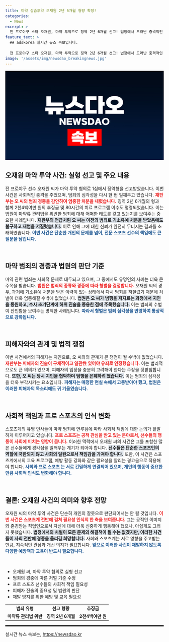 ```yaml
---
title: 마약 상습투약 오재원 2년 6개월 형량 확정!
categories:
  - News
excerpt: >
  전 프로야구 스타 오재원, 마약 투약으로 징역 2년 6개월 선고! 법정에서 드러난 충격적인 범행과 협박 사실, 그가 빠진 어둠의 세계를 파헤쳐보세요.
feature_text: >
  ## adskorea 실시간 뉴스 속보입니다.

  전 프로야구 스타 오재원, 마약 투약으로 징역 2년 6개월 선고! 법정에서 드러난 충격적인 범행과 협박 사실, 그가 빠진 어둠의 세계를 파헤쳐보세요.
image: '/assets/img/newsdao_breakingnews.jpg'
---
```


<p><img src="/assets/img/newsdao_breakingnews.jpg" alt="adskorea 속보" /></p>

<h2 data-ke-size="size26">오재원 마약 투약 사건: 실형 선고 및 주요 내용</h2>

<p data-ke-size="size16">전 프로야구 선수 오재원 씨가 마약 투약 혐의로 1심에서 징역형을 선고받았습니다. 이번 사건은 사회적인 충격을 주었으며, 범죄의 심각성을 다시 한 번 일깨우고 있습니다. <b><span style="color: #ee2323;">재판부는 오 씨의 범죄 경중을 감안하여 엄중한 처분을 내렸습니다.</span></b> 징역 2년 6개월의 형과 함께 2천4백여만 원의 추징금 및 80시간의 치료 프로그램 이수도 명령되었습니다. 이는 법원이 마약류 관리법을 위반한 범죄에 대해 어떠한 태도를 갖고 있는지를 보여주는 중요한 사례입니다. <b><span style="background-color: #21538527;">재판부의 언급처럼 오 씨는 이전의 범죄로 기소유예 처분을 받았음에도 불구하고 재범을 저질렀습니다.</span></b> 이로 인해 그에 대한 신뢰가 완전히 무너지는 결과를 초래하였습니다. <b><span style="color: #1a5490;">이번 사건은 단순한 개인의 문제를 넘어, 전문 스포츠 선수의 책임에도 큰 질문을 남깁니다.</span></b></p>

<p data-ke-size="size16">&nbsp;</p>

<h2 data-ke-size="size26">마약 범죄의 경중과 법원의 판단 기준</h2>

<p data-ke-size="size16">마약 관련 범죄는 사회적 문제로 대두되고 있으며, 그 중에서도 유명인의 사례는 더욱 큰 주목을 받습니다. <b><span style="color: #ee2323;">법원은 범죄의 종류와 경중에 따라 형벌을 결정합니다.</span></b> 오재원 씨의 경우, 과거에 기소유예 처분을 받은 이력이 있는 상태에서 다시 범죄를 저질렀기 때문에 처벌이 더욱 엄중해질 수밖에 없었습니다. <b><span style="background-color: #21538527;">법원은 오 씨가 범행을 저지르는 과정에서 지인을 동원하고, 수사 초기단계에 허위 진술을 종용한 점에 주목했습니다.</span></b> 이는 범죄의 수법이 잔인함을 보여주는 명백한 사례입니다. <b><span style="color: #1a5490;">따라서 형벌은 범죄 심각성을 반영하여 통상적으로 강화됩니다.</span></b></p>

<p data-ke-size="size16">&nbsp;</p>

<h2 data-ke-size="size26">피해자와의 관계 및 법적 쟁점</h2>

<p data-ke-size="size16">이번 사건에서의 피해자는 지인으로, 오 씨와의 관계가 큰 쟁점이 될 수밖에 없었습니다. <b><span style="color: #ee2323;">재판부는 피해자의 진술이 구체적이고 일관性 있어야 유죄로 인정했습니다.</span></b> 이는 법리적으로도 큰 의의가 있으며, 피해자의 입장을 충분히 고려해야 한다는 주장을 뒷받침합니다. <b><span style="background-color: #21538527;">또한, 오 씨는 당시 지인을 협박하며 범행을 은폐하려 했습니다.</span></b> 이는 범죄의 심각성을 더욱 부각시키는 요소입니다. <b><span style="color: #1a5490;">피해자는 매정한 현실 속에서 고통받아야 했고, 법원은 이러한 피해자의 목소리에도 귀 기울였습니다.</span></b></p>

<p data-ke-size="size16">&nbsp;</p>

<h2 data-ke-size="size26">사회적 책임과 프로 스포츠의 인식 변화</h2>

<p data-ke-size="size16">스포츠계의 유명 인사들이 마약 범죄에 연루됨에 따라 사회적 책임에 대한 논의가 활발하게 이루어지고 있습니다. <b><span style="color: #ee2323;">프로 스포츠는 공적 관심을 받고 있는 분야로서, 선수들의 행동이 사회에 미치는 영향이 큽니다.</span></b> 이러한 맥락에서 오재원 씨의 사건은 그를 포함한 많은 선수들에게 경각심을 일깨우는 계기가 되어야 합니다. <b><span style="background-color: #21538527;">선수들은 단순한 스포츠인의 역할에 국한되지 않고 사회의 일원으로서 책임감을 가져야 합니다.</span></b> 또한, 이 사건은 스포츠계에서의 교육 프로그램, 예방 활동 강화와 같은 필요성을 알리는 경고음으로 작용해야 합니다. <b><span style="color: #1a5490;">사회와 프로 스포츠 는 서로 긴밀하게 연결되어 있으며, 개인의 행동이 중요한 만큼 사회적 인식도 변화해야 합니다.</span></b></p>

<p data-ke-size="size16">&nbsp;</p>

<h2 data-ke-size="size26">결론: 오재원 사건의 의미와 향후 전망</h2>

<p data-ke-size="size16">오재원 씨의 마약 투약 사건은 단순히 개인의 잘못으로 판단되어서는 안 될 것입니다. <b><span style="color: #ee2323;">이번 사건은 스포츠계 전반에 걸쳐 필요성 인식의 한 축을 보여줍니다.</span></b> 그는 공적인 이미지와 존경받는 직업인으로서 자신에 대해 더욱 신중하게 행동해야 했으나, 아쉽게도 그러지 못했습니다. <b><span style="background-color: #21538527;">법정에서의 처벌이 모든 문제의 해결책이 될 수는 없겠지만, 이러한 사건들이 사회 전반에 경종을 울리길 희망합니다.</span></b> 사회와 스포츠계는 서로 영향을 주고받는만큼, 지속적인 관심과 개선 의지가 필요합니다. <b><span style="color: #1a5490;">앞으로 이러한 사건이 재발하지 않도록 다양한 예방책과 교육이 반드시 필요합니다.</span></b></p>

<p data-ke-size="size16">&nbsp;</p> 

<ul>
    <li>오재원 씨, 마약 투약 혐의로 실형 선고</li>
    <li>범죄의 경중에 따른 처벌 기준 수정</li>
    <li>프로 스포츠 선수들의 사회적 책임 필요성</li>
    <li>피해자 진술의 중요성 및 법원의 판단</li>
    <li>재발 방지를 위한 예방 및 교육 필요성</li>
</ul>

<table style="border-collapse: collapse; width: 100%;">
    <tr>
        <td style="text-align: center; height: 17px;"><b>범죄 유형</b></td>
        <td style="text-align: center; height: 17px;"><b>선고 형량</b></td>
        <td style="text-align: center; height: 17px;"><b>추징금</b></td>
    </tr>
    <tr>
        <td style="text-align: center; height: 17px;"><b>마약류 관리법 위반</b></td>
        <td style="text-align: center; height: 17px;"><b>징역 2년 6개월</b></td>
        <td style="text-align: center; height: 17px;"><b>2천4백여만 원</b></td>
    </tr>
</table>

<hr style="color: #1a5490; height: 4px;"/>
실시간 뉴스 속보는, <a href="https://newsdao.kr" rel="dofollow">https://newsdao.kr</a>


